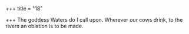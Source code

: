 +++
title = "18"

+++
The goddess Waters do I call upon. Wherever our cows drink,
to the rivers an oblation is to be made.